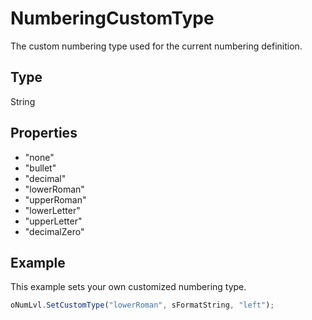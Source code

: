 # NumberingCustomType

The custom numbering type used for the current numbering definition.

## Type

String

## Properties

- "none" 
- "bullet" 
- "decimal" 
- "lowerRoman" 
- "upperRoman" 
- "lowerLetter" 
- "upperLetter" 
- "decimalZero"

## Example

This example sets your own customized numbering type.

```javascript
oNumLvl.SetCustomType("lowerRoman", sFormatString, "left");
```